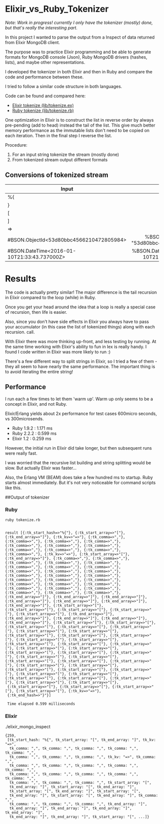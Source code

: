 # Elixir_vs_Ruby_Tokenizer

<i>Note: Work in progress! currently I only have the tokenizer (mostly) done, but that's really the interesting part. </i>

In this project I wanted to parse the output from a Inspect of data returned from Elixir MongoDB client.

The purpose was to practice Elixir programming and be able to generate formats for MongoDB console (Json),
Ruby MongoDB drivers (hashes, lists), and maybe other representations.

I developed the tokenizer in both Elixir and then in Ruby and compare the code and performance between these.

I tried to follow a similar code structure in both languages.

Code can be found and compared here:

* [Elixir tokenize (lib/tokenize.ex)](lib/tokenize.ex)
* [Ruby tokenize (lib/tokenize.rb)](lib/tokenize.rb)


One optimization in Elixir is to construct the list in reverse order by always pre-pending (add to head) instead
the tail of the list. This give much better memory performance as the immutable lists don't need
to be copied on each iteration. Then in the final step I reverse the list.


Procedure:

1. For an input string tokenize the stream (mostly done)
2. From tokenized stream output different formats



## Conversions of tokenized stream

| Input                                   | Elixir | Json | Ruby (2.2 driver) |
| ------------------------------------------|:-----:|:---:|-----:|
| %{                                        | %{  | { | { |
| }                                        | } | { | } |
| \[                                         | \[ | \[ | \[ |
| \]                                         | \] | \] | \] |
| =>                                        |  => | : | => |
| #BSON.ObjectId<53d80bbc4566210472805984>  | %BSON.ObjectId{value: "53d80bbc4566210472805984"}     |  ObjectId("53d80bbc4566210472805984")    | "53d80bbc4566210472805984"   |
| #BSON.DateTime<2016-01-10T21:33:43.737000Z> |  %BSON.DateTime{utc: "2016-01-10T21:33:43.737000Z"}    |   ISODate("2016-01-10T21:33:43.737")  |  DateTime.parse("2016-01-10T21:33:43.737000Z"  |




# Results

The code is actually pretty similar! The major difference is the tail recursion in Elixir compared to the
loop (while) in Ruby.

Once you get your head around the idea that a loop is really a special case of recursion, then life is easier.

Also, since you don't have side effects in Elixir you always have to pass your accumulator
(in this case the list of tokenized things) along with each recursion.
call.

With Elixir there was more thinking up-front, and less testing by running. At the same time working
with Elixir's ability to fun in Iex is really handy. I found I code written in Elixir was more likely
to run :)

There's a few different way to split strings in Elixir, so I tried a few of them - they all seem to have nearly
the same performance. The important thing is to avoid iterating the entire string! 

## Performance

I run each a few times to let them 'warm up'. Warm up only seems to be a concept in Elixir, and not Ruby.

Elixir/Erlang yields about 2x performance for test cases 600micro seconds, vs 300microsends.

- Ruby 1.9.2 : 1.171 ms
- Ruby 2.2.2 : 0.599 ms
- Elixir 1.2 : 0.259 ms

However, the initial run in Elixir did take longer, but then subsequent runs were really fast. 

I was worried that the recursive list building and string splitting would be slow. But actually Elixir was
faster...

Also, the Erlang VM (BEAM) does take a few hundred ms to startup. Ruby starts almost immediately. But
it's not very noticeable for command scripts like this.

##Output of tokenizer

### Ruby
```
ruby tokenize.rb


result [{:tk_start_hash=>"%{"}, {:tk_start_array=>"["}, {:tk_end_array=>"]"}, {:tk_kv=>"=>"}, {:tk_comma=>","}, 
{:tk_comma=>","}, {:tk_comma=>","}, {:tk_comma=>","}, {:tk_comma=>","}, {:tk_comma=>","}, {:tk_comma=>","}, 
{:tk_comma=>","}, {:tk_comma=>","}, {:tk_comma=>","}, {:tk_comma=>","}, {:tk_kv=>"=>"}, {:tk_start_array=>"["}, 
{:tk_end_array=>"]"}, {:tk_comma=>","}, {:tk_comma=>","}, {:tk_comma=>","}, {:tk_comma=>","}, {:tk_comma=>","}, 
{:tk_comma=>","}, {:tk_comma=>","}, {:tk_comma=>","}, {:tk_comma=>","}, {:tk_comma=>","}, {:tk_comma=>","}, 
{:tk_comma=>","}, {:tk_comma=>","}, {:tk_comma=>","}, {:tk_comma=>","}, {:tk_comma=>","}, {:tk_comma=>","}, 
{:tk_comma=>","}, {:tk_comma=>","}, {:tk_comma=>","}, {:tk_comma=>","}, {:tk_comma=>","}, {:tk_comma=>","}, 
{:tk_comma=>","}, {:tk_comma=>","}, {:tk_comma=>","}, {:tk_end_array=>"]"}, {:tk_end_array=>"]"}, {:tk_end_array=>"]"}, 
{:tk_end_array=>"]"}, {:tk_end_array=>"]"}, {:tk_end_array=>"]"}, {:tk_end_array=>"]"}, {:tk_start_array=>"["}, 
{:tk_start_array=>"["}, {:tk_start_array=>"["}, {:tk_start_array=>"["}, {:tk_start_array=>"["}, {:tk_end_array=>"]"}, 
{:tk_end_array=>"]"}, {:tk_end_array=>"]"}, {:tk_end_array=>"]"}, {:tk_end_array=>"]"}, {:tk_start_array=>"["}, {:tk_start_array=>"["}, 
{:tk_start_array=>"["}, {:tk_start_array=>"["}, {:tk_start_array=>"["}, {:tk_start_array=>"["}, {:tk_start_array=>"["}, 
{:tk_start_array=>"["}, {:tk_start_array=>"["}, {:tk_start_array=>"["}, {:tk_start_array=>"["}, {:tk_start_array=>"["}, 
{:tk_start_array=>"["}, {:tk_start_array=>"["}, {:tk_start_array=>"["}, {:tk_start_array=>"["}, {:tk_start_array=>"["}, 
{:tk_start_array=>"["}, {:tk_start_array=>"["}, {:tk_start_array=>"["}, {:tk_start_array=>"["}, {:tk_start_array=>"["}, 
{:tk_start_array=>"["}, {:tk_start_array=>"["}, {:tk_start_array=>"["}, {:tk_start_array=>"["}, {:tk_start_array=>"["}, 
{:tk_start_array=>"["}, {:tk_start_array=>"["}, {:tk_start_array=>"["}, {:tk_start_array=>"["}, {:tk_start_array=>"["}, 
{:tk_start_array=>"["}, {:tk_start_array=>"["}, {:tk_start_array=>"["}, {:tk_start_array=>"["}, {:tk_start_array=>"["},
 {:tk_start_array=>"["}, {:tk_start_array=>"["}, {:tk_start_array=>"["}, {:tk_start_array=>"["}, {:tk_kv=>"=>"}, 
 {:tk_end_hash=>"}"}]
 
 Time elapsed 0.599 milliseconds
```

### Elixir

./elixir_mongo_inspect 


```
{259,
 [tk_start_hash: "%{", tk_start_array: "[", tk_end_array: "]", tk_kv: "=>",
  tk_comma: ",", tk_comma: ",", tk_comma: ",", tk_comma: ",", tk_comma: ",",
  tk_comma: ",", tk_comma: ",", tk_comma: ",", tk_kv: "=>", tk_comma: ",",
  tk_comma: ",", tk_comma: ",", tk_comma: ",", tk_comma: ",", tk_comma: ",",
  tk_comma: ",", tk_comma: ",", tk_comma: ",", tk_comma: ",", tk_comma: ",",
  tk_comma: ",", tk_comma: ",", tk_comma: ",", tk_start_array: "[",
  tk_end_array: "]", tk_start_array: "[", tk_end_array: "]",
  tk_start_array: "[", tk_end_array: "]", tk_start_array: "[",
  tk_end_array: "]", tk_start_array: "[", tk_end_array: "]", tk_comma: ",",
  tk_comma: ",", tk_comma: ",", tk_comma: ",", tk_end_array: "]",
  tk_end_array: "]", tk_end_array: "]", tk_end_array: "]", tk_end_array: "]",
  tk_end_array: "]", tk_end_array: "]", tk_start_array: "[", ...]}

```